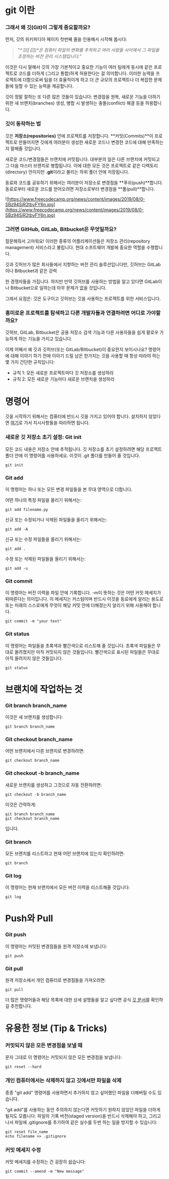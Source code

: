 # git 이란

### **그래서 왜 깃(Git)이 그렇게 중요할까요?**

먼저, 깃의 위키피디아 페이지 첫번째 줄을 인용해서 시작해 봅시다:

> "_*깃([긷])*은 컴퓨터 파일의 변화를 추적하고 여러 사람들 사이에서 그 파일을 조정하는 버전 관리 시스템입니다._"
> 

이것은 다시 말해서 깃의 가장 기본적이고 중요한 기능이 여러 팀에게 동시에 같은 프로젝트로 코드를 더하게 (그리고 통합)하게 허용한다는 걸 의미합니다. 이러한 능력을 프로젝트에 더함으로써 팀을 더 효율적이게 하고 더 큰 규모의 프로젝트나 더 복잡한 문제들에 일할 수 있는 능력을 제공합니다.

깃이 정말 잘하는 또 다른 많은 것들이 있습니다: 변경점을 원복, 새로운 기능을 더하기 위한 새 브랜치(branches) 생성, 병합 시 발생하는 충돌(conflict) 해결 등을 허용합니다.

### **깃이 동작하는 법**

깃은 **저장소(repositories)** 안에 프로젝트를 저장합니다. **커밋(Commits)**이 프로젝트로 만들어지면 깃에게 여러분이 생성한 새로운 코드나 변경한 코드에 대해 만족하는지 말해줄 것입니다.

새로운 코드/변경점들은 브랜치에 커밋됩니다. 대부분의 일은 다른 브랜치에 커밋되고 그 다음 마스터 브랜치로 병합됩니다. 이에 대한 모든 것은 프로젝트로 같은 디렉토리(directory) 안이지만 **.git**이라고 불리는 하위 폴더 안에 저장됩니다.

동료와 코드를 공유하기 위해서는 여러분이 저장소로 변경점을 **푸쉬(push)**합니다. 동료로부터 새로운 코드를 얻어오려면 저장소로부터 변경점을 **풀(pull)**합니다.

![https://www.freecodecamp.org/news/content/images/2019/08/0-SBz94SjR2tbvFY6n.jpg](https://www.freecodecamp.org/news/content/images/2019/08/0-SBz94SjR2tbvFY6n.jpg)

### **그러면 GitHub, GitLab, Bitbucket은 무엇일까요?**

질문해줘서 고마워요! 이러한 종류의 어플리케이션들은 저장소 관리(repository management) 서비스라고 불립니다. 현대 소프트웨어 개발에 중요한 역할을 수행합니다.

깃과 깃허브가 많은 회사들에서 지향하는 버전 관리 솔루션입니다만, 깃허브는 GitLab이나 Bitbucket과 같은 강력

한 경쟁자들을 가집니다. 하지만 만약 깃허브를 사용하는 방법을 알고 있다면 GitLab이나 Bitbucket으로 일하는데 아무 문제가 없을 것입니다.

그래서 요점은: 깃은 도구이고 깃허브는 깃을 사용하는 프로젝트를 위한 서비스입니다.

### **흥미로운 프로젝트를 탐색하고 다른 개발자들과 연결하려면 어디로 가야할까요?**

깃허브, GitLab, Bitbucket은 공용 저장소 검색 기능과 다른 사용자들을 쉽게 팔로우 가능하게 하는 기능을 가지고 있습니다.

이제 어째서 왜 깃과 깃허브(또는 GitLab/Bitbucket)이 중요한지 보이시나요? 명령어에 대해 이야기 하기 전에 이야기 드릴 남은 한가지는 깃을 사용할 때 항상 따라야 하는 몇 가지 간단한 규칙입니다:

- 규칙 1: 모든 새로운 프로젝트마다 깃 저장소를 생성하라
- 규칙 2: 모든 새로운 기능마다 새로운 브랜치을 생성하라

# **명령어**

깃을 시작하기 위해서는 컴퓨터에 반드시 깃을 가지고 있어야 합니다. 설치하지 않았다면 [여기](https://git-scm.com/)로 가서 지시사항들을 따라하면 됩니다.

### **새로운 깃 저장소 초기 설정: Git init**

모든 코드 내용은 저장소 안에 추적됩니다. 깃 저장소를 초기 설정하려면 해당 프로젝트 폴더 안에 이 명령어를 사용하세요. 이것이 .git 폴더를 만들어 줄 것입니다.

```
git init

```

### **Git add**

이 명령어는 하나 또는 모든 변경 파일들을 본 무대 영역으로 더합니다.

어떤 하나의 특정 파일을 올리기 위해서는:

```
git add filename.py

```

신규 또는 수정되거나 삭제된 파일들을 올리기 위해서는:

```
git add -A

```

신규 또는 수정 파일들을 올리기 위해서는:

```
git add .

```

수정 또는 삭제된 파일들을 올리기 위해서는:

```
git add -u

```

### **Git commit**

이 명령어는 버전 이력을 파일 안에 기록합니다. -m이 뜻하는 것은 어떤 커밋 메세지가 뒤따른다는 의미입니다. 이 메세지는 커스텀이며 반드시 이것을 동료에게 알리는 용도로 또는 미래의 스스로에게 무엇이 해당 커밋 안에 더해졌는지 알리기 위해 사용해야 합니다.

```
git commit -m "your text"

```

### **Git status**

이 명령어는 파일들을 초록색과 빨간색으로 리스트해 줄 것입니다. 초록색 파일들은 무대로 올려졌지만 아직 커밋되지 않은 것들입니다. 빨간색으로 표시된 파일들은 무대로 아직 올려지지 않은 것들입니다.

```
git status

```

# **브랜치에 작업하는 것**

### **Git branch branch_name**

이것은 새 브랜치를 생성합니다:

```
git branch branch_name

```

### **Git checkout branch_name**

어떤 브랜치에서 다른 브랜치로 변경하려면:

```
git checkout branch_name

```

### **Git checkout -b branch_name**

새로운 브랜치를 생성하고 그것으로 자동 전환하려면:

```
git checkout -b branch_name

```

이것은 간략하게:

```
git branch branch_name
git checkout branch_name

```

입니다.

### **Git branch**

모든 브랜치를 리스트하고 현재 어떤 브랜치에 있는지 확인하려면:

```
git branch

```

### **Git log**

이 명령어는 현재 브랜치에서 모든 버전 이력을 리스트해줄 것입니다:

```
git log

```

# **Push와 Pull**

### **Git push**

이 명령어는 커밋된 변경점들을 원격 저장소에 보냅니다:

```
git push

```

### **Git pull**

원격 저장소에서 개인 컴퓨터로 변경점들을 가져오려면:

```
git pull

```

더 많은 명령어들과 해당 목록에 대한 상세 설명들을 알고 싶다면 공식 [깃 문서](https://git-scm.com/docs/)를 확인하길 추천합니다.

# **유용한 정보 (Tip & Tricks)**

### **커밋되지 않은 모든 변경점을 보낼 때**

문자 그대로 이 명령어는 커밋되지 않은 모든 변경점을 보냅니다:

```
git reset --hard

```

### **개인 컴퓨터에서는 삭제하지 않고 깃에서만 파일을 삭제**

종종 "git add" 명령어를 사용하면서 추가하지 않고 싶어했던 파일을 더해버릴 수도 있습니다.

"git add"를 사용하는 동안 주의하지 않는다면 커밋하기 원하지 않았던 파일을 더하게 될지도 모릅니다. 파일의 기록 버전(staged version)을 반드시 삭제해야 하고, 그리고나서 파일에 .gitignore를 추가하여 같은 실수를 두번 하는 일을 방지할 수 있습니다:

```
git reset file_name
echo filename >> .gitignore

```

### **커밋 메세지 수정**

커밋 메세지를 수정하는 건 굉장히 쉽습니다:

```
git commit --amend -m "New message"

```